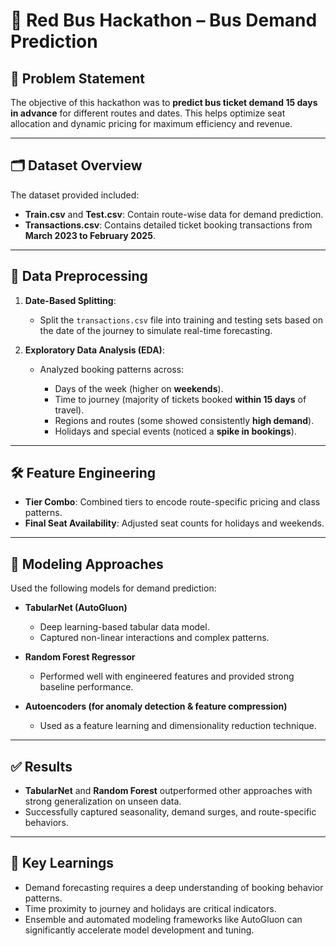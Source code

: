 
# 🚌 Red Bus Hackathon – Bus Demand Prediction

## 📌 Problem Statement

The objective of this hackathon was to **predict bus ticket demand 15 days in advance** for different routes and dates. This helps optimize seat allocation and dynamic pricing for maximum efficiency and revenue.

---

## 🗂️ Dataset Overview

The dataset provided included:

* **Train.csv** and **Test.csv**: Contain route-wise data for demand prediction.
* **Transactions.csv**: Contains detailed ticket booking transactions from **March 2023 to February 2025**.

---

## 🧪 Data Preprocessing

1. **Date-Based Splitting**:

   * Split the `transactions.csv` file into training and testing sets based on the date of the journey to simulate real-time forecasting.
2. **Exploratory Data Analysis (EDA)**:

   * Analyzed booking patterns across:

     * Days of the week (higher on **weekends**).
     * Time to journey (majority of tickets booked **within 15 days** of travel).
     * Regions and routes (some showed consistently **high demand**).
     * Holidays and special events (noticed a **spike in bookings**).

---

## 🛠️ Feature Engineering

* **Tier Combo**: Combined tiers to encode route-specific pricing and class patterns.
* **Final Seat Availability**: Adjusted seat counts for holidays and weekends.

---

## 🤖 Modeling Approaches

Used the following models for demand prediction:

* **TabularNet (AutoGluon)**

  * Deep learning-based tabular data model.
  * Captured non-linear interactions and complex patterns.

* **Random Forest Regressor**

  * Performed well with engineered features and provided strong baseline performance.

* **Autoencoders (for anomaly detection & feature compression)**

  * Used as a feature learning and dimensionality reduction technique.

---

## ✅ Results

* **TabularNet** and **Random Forest** outperformed other approaches with strong generalization on unseen data.
* Successfully captured seasonality, demand surges, and route-specific behaviors.

---

## 📌 Key Learnings

* Demand forecasting requires a deep understanding of booking behavior patterns.
* Time proximity to journey and holidays are critical indicators.
* Ensemble and automated modeling frameworks like AutoGluon can significantly accelerate model development and tuning.


